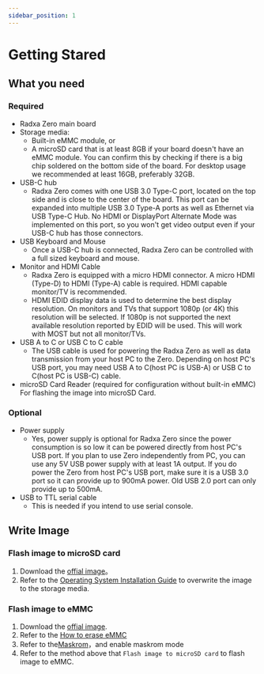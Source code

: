 ```yaml
---
sidebar_position: 1
---
```


# Getting Stared

## What you need

### Required

- Radxa Zero main board
- Storage media:
  - Built-in eMMC module, or
  - A microSD card that is at least 8GB if your board doesn't have an eMMC module. You can confirm this by checking if there is a big chip soldered on the bottom side of the board.
    For desktop usage we recommended at least 16GB, preferably 32GB.
- USB-C hub
  - Radxa Zero comes with one USB 3.0 Type-C port, located on the top side and is close to the center of the board. This port can be expanded into multiple USB 3.0 Type-A ports as well as Ethernet via USB Type-C Hub. No HDMI or DisplayPort Alternate Mode was implemented on this port, so you won't get video output even if your USB-C hub has those connectors.
- USB Keyboard and Mouse
  - Once a USB-C hub is connected, Radxa Zero can be controlled with a full sized keyboard and mouse.
- Monitor and HDMI Cable
  - Radxa Zero is equipped with a micro HDMI connector. A micro HDMI (Type-D) to HDMI (Type-A) cable is required. HDMI capable monitor/TV is recommended.
  - HDMI EDID display data is used to determine the best display resolution. On monitors and TVs that support 1080p (or 4K) this resolution will be selected. If 1080p is not supported the next available resolution reported by EDID will be used. This will work with MOST but not all monitor/TVs.
- USB A to C or USB C to C cable
  - The USB cable is used for powering the Radxa Zero as well as data transmission from your host PC to the Zero. Depending on host PC's USB port, you may need USB A to C(host PC is USB-A) or USB C to C(host PC is USB-C) cable.
- microSD Card Reader (required for configuration without built-in eMMC)
  For flashing the image into microSD Card.

### Optional

- Power supply
  - Yes, power supply is optional for Radxa Zero since the power consumption is so low it can be powered directly from host PC's USB port.
    If you plan to use Zero independently from PC, you can use any 5V USB power supply with at least 1A output.
    If you do power the Zero from host PC's USB port, make sure it is a USB 3.0 port so it can provide up to 900mA power. Old USB 2.0 port can only provide up to 500mA.
- USB to TTL serial cable
  - This is needed if you intend to use serial console.

## Write Image

### Flash image to microSD card

1. Download the [offial image](/zero/images)。
2. Refer to the [Operating System Installation Guide](install-os) to overwrite the image to the storage media.

### Flash image to eMMC

1. Download the [offial image](/zero/images).
2. Refer to the [How to erase eMMC](/zero/zero/erase-emmc)
3. Refer to the[Maskrom](/zero/zero/maskrom)，and enable maskrom mode
4. Refer to the method above that `Flash image to microSD card` to flash image to eMMC.
